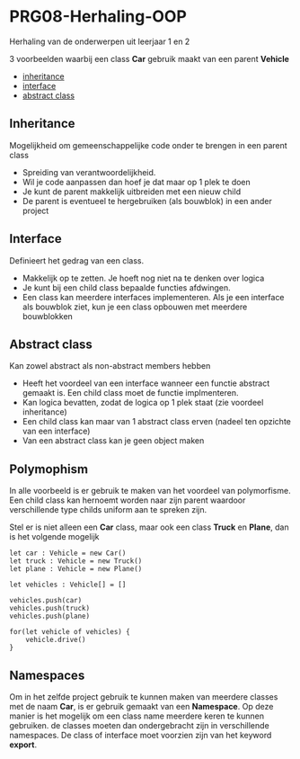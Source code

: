 # PRG08-Herhaling-OOP
Herhaling van de onderwerpen uit leerjaar 1 en 2

3 voorbeelden waarbij een class **Car** gebruik maakt van een parent **Vehicle**

- [inheritance](inheritance)
- [interface](interface)
- [abstract class](abstract-class)

## Inheritance

Mogelijkheid om gemeenschappelijke code onder te brengen in een parent class

- Spreiding van verantwoordelijkheid.
- Wil je code aanpassen dan hoef je dat maar op 1 plek te doen
- Je kunt de parent makkelijk uitbreiden met een nieuw child
- De parent is eventueel te hergebruiken (als bouwblok) in een ander project

## Interface

Definieert het gedrag van een class. 

- Makkelijk op te zetten. Je hoeft nog niet na te denken over logica
- Je kunt bij een child class bepaalde functies afdwingen. 
- Een class kan meerdere interfaces implementeren. Als je een interface als bouwblok ziet, kun je een class opbouwen met meerdere bouwblokken

## Abstract class

Kan zowel abstract als non-abstract members hebben

- Heeft het voordeel van een interface wanneer een functie abstract gemaakt is. Een child class moet de functie implmenteren. 
- Kan logica bevatten, zodat de logica op 1 plek staat (zie voordeel inheritance)
- Een child class kan maar van 1 abstract class erven (nadeel ten opzichte van een interface)
- Van een abstract class kan je geen object maken

## Polymophism

In alle voorbeeld is er gebruik te maken van het voordeel van polymorfisme. Een child class kan hernoemt worden naar zijn parent waardoor verschillende type childs uniform aan te spreken zijn. 

Stel er is niet alleen een **Car** class, maar ook een class **Truck** en **Plane**, dan is het volgende mogelijk
```
let car : Vehicle = new Car()
let truck : Vehicle = new Truck()
let plane : Vehicle = new Plane()

let vehicles : Vehicle[] = []

vehicles.push(car)
vehicles.push(truck)
vehicles.push(plane)

for(let vehicle of vehicles) {
    vehicle.drive()
}
```

## Namespaces

Om in het zelfde project gebruik te kunnen maken van meerdere classes met de naam **Car**, is er gebruik gemaakt van een **Namespace**. Op deze manier is het mogelijk om een class name meerdere keren te kunnen gebruiken. de classes moeten dan ondergebracht zijn in verschillende namespaces. De class of interface moet voorzien zijn van het keyword **export**. 
